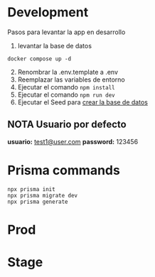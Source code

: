# Development
Pasos para levantar la app en desarrollo

1. levantar la base de datos
```
docker compose up -d
```

2. Renombrar la .env.template a .env
3. Reemplazar las variables de entorno
4. Ejecutar el comando ``` npm install ```
5. Ejecutar el comando ``` npm run dev ```
6. Ejecutar el Seed para [crear la base de datos](http://localhost:3000/api/seed)
## NOTA Usuario por defecto
__usuario:__ test1@user.com
__password:__ 123456
# Prisma commands
```
npx prisma init
npx prisma migrate dev
npx prisma generate
```



# Prod

# Stage